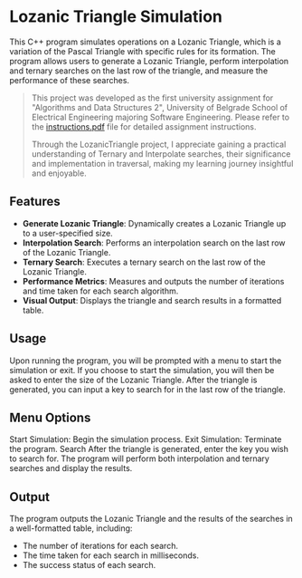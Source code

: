 # Lozanic Triangle Simulation

This C++ program simulates operations on a Lozanic Triangle, which is a variation of the Pascal Triangle with specific rules for its formation. The program allows users to generate a Lozanic Triangle, perform interpolation and ternary searches on the last row of the triangle, and measure the performance of these searches.

> This project was developed as the first university assignment for "Algorithms and Data Structures 2", University of Belgrade School of Electrical Engineering majoring Software Engineering. Please refer to the [instructions.pdf](instructions.pdf) file for detailed assignment instructions.
>
> Through the LozanicTriangle project, I appreciate gaining a practical understanding of Ternary and Interpolate searches, their significance and implementation in traversal, making my learning journey insightful and enjoyable.

## Features

- **Generate Lozanic Triangle**: Dynamically creates a Lozanic Triangle up to a user-specified size.
- **Interpolation Search**: Performs an interpolation search on the last row of the Lozanic Triangle.
- **Ternary Search**: Executes a ternary search on the last row of the Lozanic Triangle.
- **Performance Metrics**: Measures and outputs the number of iterations and time taken for each search algorithm.
- **Visual Output**: Displays the triangle and search results in a formatted table.
## Usage
Upon running the program, you will be prompted with a menu to start the simulation or exit. If you choose to start the simulation, you will then be asked to enter the size of the Lozanic Triangle. After the triangle is generated, you can input a key to search for in the last row of the triangle.

## Menu Options
Start Simulation: Begin the simulation process.
Exit Simulation: Terminate the program.
Search
After the triangle is generated, enter the key you wish to search for. The program will perform both interpolation and ternary searches and display the results.

## Output
The program outputs the Lozanic Triangle and the results of the searches in a well-formatted table, including:

* The number of iterations for each search.
* The time taken for each search in milliseconds.
* The success status of each search.
